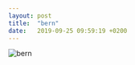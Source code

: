 ```yaml
---
layout: post
title:  "bern"
date:   2019-09-25 09:59:19 +0200
---
```


![bern]({{site.baseurl}}/assets/bern.jpg)
